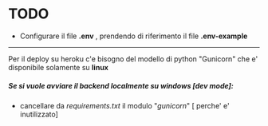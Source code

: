 # TODO
* Configurare il file **.env** , prendendo di riferimento il file **.env-example**
---
Per il deploy su heroku c'e bisogno del modello di python "Gunicorn" che e' disponibile solamente su **linux**

##### Se si vuole avviare il backend localmente su windows [dev mode]:
*	cancellare da _requirements.txt_ il modulo "_gunicorn_" [ perche' e' inutilizzato]
